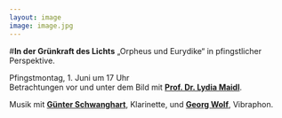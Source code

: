 ```yaml
---
layout: image
image: image.jpg
---
```


#**In der Grünkraft des Lichts**
„Orpheus und Eurydike“ in pfingstlicher Perspektive.  

Pfingstmontag, 1. Juni um 17 Uhr  
Betrachtungen vor und unter dem Bild mit [**Prof. Dr. Lydia Maidl**](/veranstaltungen/2020/lydia/).

Musik mit [**Günter Schwanghart**](http://www.schwanghart.de/), Klarinette, und [**Georg Wolf**](/veranstaltungen/2020/georgwolf/), Vibraphon.

